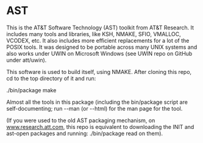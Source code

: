AST
===

This is the AT&amp;T Software Technology (AST) toolkit from AT&amp;T Research.
It includes many tools and libraries, like KSH, NMAKE, SFIO, VMALLOC, VCODEX,
etc. It also includes more efficient replacements for a lot of the POSIX tools.
It was designed to be portable across many UNIX systems and also works
under UWIN on Microsoft Windows (see UWIN repo on GitHub under att/uwin).

This software is used to build itself, using NMAKE.
After cloning this repo, cd to the top directory of it and run:

./bin/package make

Almost all the tools in this package (including the bin/package script are
self-documenting; run <tool> --man (or --html) for the man page for the tool.

(If you were used to the old AST packaging mechanism, on www.research.att.com,
this repo is equivalent to downloading the INIT and ast-open packages and
running: ./bin/package read on them).
